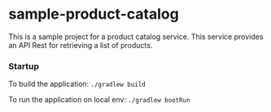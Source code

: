 # sample-product-catalog
This is a sample project for a product catalog service. 
This service provides an API Rest for retrieving a list of products.

### Startup
To build the application: ```./gradlew build```

To run the application on local env: ```./gradlew bootRun```